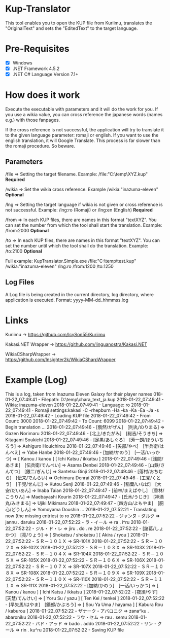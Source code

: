 # Kup-Translator
This tool enables you to open the KUP file from Kuriimu, translates the "OriginalText" and sets the "EditedText" to the target language.

# Pre-Requisites
- [x] Windows
- [x] .NET Framework 4.5.2
- [x] .NET C# Language Version 7.1+

# How does it work
Execute the executable with parameters and it will do the work for you.
If you use a wikia value, you can cross reference the japanese words (names e.g.) with those fanpages.

If the cross reference is not successful, the application will try to translate it to the given language parameter: romaji or english.
If you want to use the english translation, it will Google Translate. This process is far slower than the romaji procedure. So beware.

## Parameters
/file => Setting the target filename. Example: /file:"C:\temp\XYZ.kup" **Required**

/wikia => Set the wikia cross reference. Example /wikia:"inazuma-eleven" **Optional**

/lng => Setting the target language if wikia is not given or cross reference is not successful. Example: /lng:ro (Romaji) or /lng:en (English) **Required**

/from => In each KUP files, there are names in this format "textXYZ". You can set the number from which the tool shall start the translation. Example: /from:2000 **Optional**

/to => In each KUP files, there are names in this format "textXYZ". You can set the number until which the tool shall do the translation. Example: /to:2100 **Optional**

Full example: KupTranslator.Simple.exe /file:"C:\temp\test.kup" /wikia:"inazuma-eleven" /lng:ro /from:1200 /to:1250

## Log Files
A Log file is being created in the current directory, log directory, where application is executed.
Format: yyyy-MM-dd_hhmmss.log

# Links
Kuriimu -> https://github.com/IcySon55/Kuriimu

Kakasi.NET Wrapper -> https://github.com/linguanostra/Kakasi.NET

WikiaCSharpWrapper -> https://github.com/Insighter2k/WikiaCSharpWrapper

# Example (Log)
This is a log, taken from Inazuma Eleven Galaxy for their player names
018-01-22_07:49:41 - Filepath: D:\temp\chara_text_ja.kup 
2018-01-22_07:49:41 - Wikia: inazuma-eleven
2018-01-22_07:49:41 - Language: ro
2018-01-22_07:49:41 - Romaji settings:kakasi -C -rhepburn -Ha -ka -Ka -Ea -Ja -s
2018-01-22_07:49:42 - Loading KUP file
2018-01-22_07:49:42 - From Count: 3000
2018-01-22_07:49:42 - To Count: 6099
2018-01-22_07:49:42 - Begin translation
...
2018-01-22_07:49:46 - [俄然/がぜん]　[則丸/のりまる] => Gazen Norimaru
2018-01-22_07:49:46 - [北上/きたがみ]　[総吉/そうきち] => Kitagami Soukichi
2018-01-22_07:49:46 - [足黒/あしぐろ]　[芳一朗/ほういちろう] => Ashiguro Houichirou
2018-01-22_07:49:46 - [矢部/やべ]　[半兵衛/はんべえ] => Yabe Hanbe
2018-01-22_07:49:46 - [加納/かのう]　[一活/いっかつ] => [ Kanou / kanou ] [ Ichi Katsu / ikkatsu ]
2018-01-22_07:49:46 - [浅間/あさま]　[伝兵衛/でんべい] => Asama Denbei
2018-01-22_07:49:46 - [山鉄/さんてつ]　[銀二/ぎんじ] => Santetsu Ginji
2018-01-22_07:49:46 - [落村/おちむら]　[伝来/でんらい] => Ochimura Denrai
2018-01-22_07:49:46 - [工党/くとう]　[千児/せんじ] => Kutou Senji
2018-01-22_07:49:46 - [稲葉/いなば]　[大安/だいあん] => Inaba Taian
2018-01-22_07:49:47 - [前林/まえばやし]　[香林/こうりん] => Maebayashi Kourin
2018-01-22_07:49:47 - [氏木/うじき]　[神酒丸/みきまる] => Ujiki Mikimaru
2018-01-22_07:49:47 - [四方山/よもやま]　[胴心/どうしん] => Yomoyama Doushin
...
2018-01-22_07:52:21 - Translating now (the missing entries) to ro
2018-01-22_07:52:22 - ジャンヌ・ダルク => jannu . daruku
2018-01-22_07:52:22 - ラ・イール => ra . i^ru
2018-01-22_07:52:22 - ジル・ド・レ => jiru . do . re
2018-01-22_07:52:22 - [諸葛/しょかつ]　[亮/りょう] => [ Shokatsu / shokatsu ] [ Akira / ryou ]
2018-01-22_07:52:22 - ＳＲ－１０１Ｘ => SR-101X
2018-01-22_07:52:22 - ＳＲ－１０２Ｘ => SR-102X
2018-01-22_07:52:22 - ＳＲ－１０３Ｘ => SR-103X
2018-01-22_07:52:22 - ＳＲ－１０４Ｘ => SR-104X
2018-01-22_07:52:22 - ＳＲ－１０５Ｘ => SR-105X
2018-01-22_07:52:22 - ＳＲ－１０６Ｘ => SR-106X
2018-01-22_07:52:22 - ＳＲ－１０７Ｘ => SR-107X
2018-01-22_07:52:22 - ＳＲ－１０８Ｘ => SR-108X
2018-01-22_07:52:22 - ＳＲ－１０９Ｘ => SR-109X
2018-01-22_07:52:22 - ＳＲ－１１０Ｘ => SR-110X
2018-01-22_07:52:22 - ＳＲ－１１１Ｘ => SR-111X
2018-01-22_07:52:22 - [加納/かのう]　[一活/いっかつ] => [ Kanou / kanou ] [ Ichi Katsu / ikkatsu ]
2018-01-22_07:52:22 - [夜須/やず]　[天慧/てんけい] => [ Yoru Su / yazu ] [ Ten Kei / tenkei ]
2018-01-22_07:52:22 - [早矢馬/はやま]　[鏑郎/かぶろう] => [ Sou Ya Uma / hayama ] [ Kabura Rou / kaburou ]
2018-01-22_07:52:22 - ザナーク・アバロニク => zana^ku . abaroniku
2018-01-22_07:52:22 - ラウ・セム => rau . semu
2018-01-22_07:52:22 - バド・アッド => bado . addo
2018-01-22_07:52:22 - リン・クール => rin . ku^ru
2018-01-22_07:52:22 - Saving KUP file
